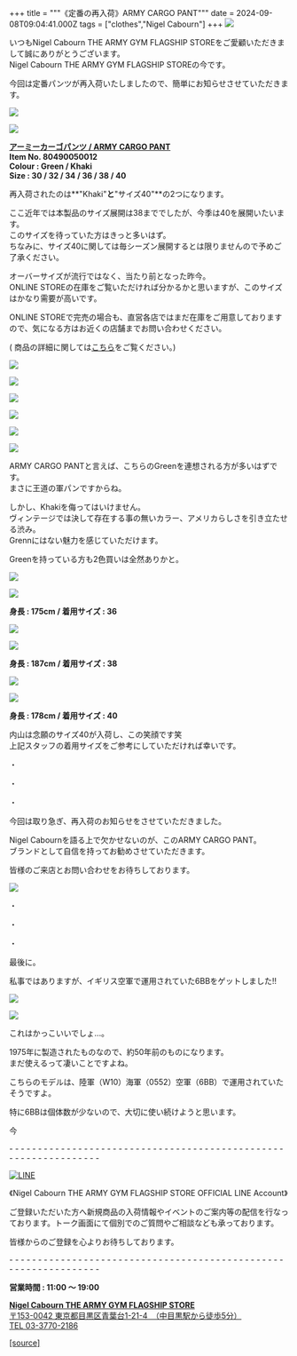 +++
title = """《定番の再入荷》ARMY CARGO PANT"""
date = 2024-09-08T09:04:41.000Z
tags = ["clothes","Nigel Cabourn"]
+++
![](https://cdn.shopify.com/s/files/1/0094/9295/5196/files/IMG_1825_480x480.jpg?v=1725768520)

いつもNigel Cabourn THE ARMY GYM FLAGSHIP STOREをご愛顧いただきまして誠にありがとうございます。  
Nigel Cabourn THE ARMY GYM FLAGSHIP STOREの今です。

今回は定番パンツが再入荷いたしましたので、簡単にお知らせさせていただきます。

![](https://cdn.shopify.com/s/files/1/0094/9295/5196/files/IMG_9054_480x480.jpg?v=1725774466)

![](https://cdn.shopify.com/s/files/1/0094/9295/5196/files/IMG_9048_480x480.jpg?v=1725774451)

[**アーミーカーゴパンツ / ARMY CARGO PANT**](https://cabourn.jp/products/80490050012 "ナイジェルケーボン アーミーカーゴパンツ")  
**Item No. 80490050012**  
**Colour : Green / Khaki**  
**Size : 30 / 32 / 34 / 36 / 38 / 40**

再入荷されたのは**"Khaki"**と**"サイズ40"**の2つになります。

ここ近年では本製品のサイズ展開は38まででしたが、今季は40を展開いたいます。  
このサイズを待っていた方はきっと多いはず。  
ちなみに、サイズ40に関しては毎シーズン展開するとは限りませんので予めご了承ください。

オーバーサイズが流行ではなく、当たり前となった昨今。  
ONLINE STOREの在庫をご覧いただければ分かるかと思いますが、このサイズはかなり需要が高いです。

ONLINE STOREで完売の場合も、直営各店ではまだ在庫をご用意しておりますので、気になる方はお近くの店舗までお問い合わせください。

( ﻿商品の詳細に関しては[こちら](https://cabourn.jp/blogs/journal/army-cargo-pant "ARMY CARGO PANT")をご覧ください。)

![](https://cdn.shopify.com/s/files/1/0094/9295/5196/files/IMG_9059_480x480.jpg?v=1725774490)

![](https://cdn.shopify.com/s/files/1/0094/9295/5196/files/IMG_9073_31c6fc53-2cd3-44d3-90e2-6fdabec31ca1_480x480.jpg?v=1725774614)

![](https://cdn.shopify.com/s/files/1/0094/9295/5196/files/IMG_9062_480x480.jpg?v=1725774615)

![](https://cdn.shopify.com/s/files/1/0094/9295/5196/files/IMG_9066_480x480.jpg?v=1725774616)

![](https://cdn.shopify.com/s/files/1/0094/9295/5196/files/IMG_9065_3b43e9b7-9d00-41dc-99e7-ee0f66e2a961_480x480.jpg?v=1725774615)

![](https://cdn.shopify.com/s/files/1/0094/9295/5196/files/IMG_9068_480x480.jpg?v=1725774714)

ARMY CARGO PANTと言えば、こちらのGreenを連想される方が多いはずです。  
まさに王道の軍パンですからね。

しかし、Khakiを侮ってはいけません。  
ヴィンテージでは決して存在する事の無いカラー、アメリカらしさを引き立たせる渋み。  
Grennにはない魅力を感じていただけます。

Greenを持っている方も2色買いは全然ありかと。

![](https://cdn.shopify.com/s/files/1/0094/9295/5196/files/IMG_1854_e81ac4ee-840b-4c64-b4ba-1526d41837a3_480x480.jpg?v=1725768412)

![](https://cdn.shopify.com/s/files/1/0094/9295/5196/files/IMG_1867_480x480.jpg?v=1725768412)

**身長 : 175cm / 着用サイズ : 36**

![](https://cdn.shopify.com/s/files/1/0094/9295/5196/files/IMG_1900_9b863048-2443-4de4-a908-ca668b4dbec4_480x480.jpg?v=1725768439)

![](https://cdn.shopify.com/s/files/1/0094/9295/5196/files/IMG_1880_184e9760-18f0-4a7f-8a30-738bce236f61_480x480.jpg?v=1725768412)

**身長 : 187cm / 着用サイズ : 38**

![](https://cdn.shopify.com/s/files/1/0094/9295/5196/files/IMG_1953_68243702-563a-4d9d-b550-1c4e9607c967_480x480.jpg?v=1725768493)

![](https://cdn.shopify.com/s/files/1/0094/9295/5196/files/IMG_1975_480x480.jpg?v=1725768412)

**身長 : 178cm / 着用サイズ : 40**

内山は念願のサイズ40が入荷し、この笑顔です笑  
上記スタッフの着用サイズをご参考にしていただければ幸いです。

・

・

・

今回は取り急ぎ、再入荷のお知らせをさせていただきました。

Nigel Cabournを語る上で欠かせないのが、このARMY CARGO PANT。  
ブランドとして自信を持ってお勧めさせていただきます。

皆様のご来店とお問い合わせをお待ちしております。

![](https://cdn.shopify.com/s/files/1/0094/9295/5196/files/IMG_1798_480x480.jpg?v=1725776678)

・

・

・

最後に。

私事ではありますが、イギリス空軍で運用されていた6BBをゲットしました!!

![](https://cdn.shopify.com/s/files/1/0094/9295/5196/files/IMG_9075_03f80b4e-95be-43f7-b841-e8f6ed35976d_480x480.jpg?v=1725777423)

![](https://cdn.shopify.com/s/files/1/0094/9295/5196/files/IMG_9078_038c744b-b3d5-4366-a190-499a51e91ce2_480x480.jpg?v=1725777424)

これはかっこいいでしょ...。

1975年に製造されたものなので、約50年前のものになります。  
まだ使えるって凄いことですよね。

こちらのモデルは、陸軍（W10）海軍（0552）空軍（6BB）で運用されていたそうですよ。

特に6BBは個体数が少ないので、大切に使い続けようと思います。

今

\- - - - - - - - - - - - - - - - - - - - - - - - - - - - - - - - - - - - - - - - - - - - - - - - - - - - - - - - - - - - - - - -  

[![LINE](https://cdn.shopify.com/s/files/1/0094/9295/5196/files/ja_600x600.png?v=1631941030)](https://lin.ee/NpdpRpF)

《Nigel Cabourn THE ARMY GYM FLAGSHIP STORE OFFICIAL LINE Account》

ご登録いただいた方へ新規商品の入荷情報やイベントのご案内等の配信を行なっております。トーク画面にて個別でのご質問やご相談なども承っております。

皆様からのご登録を心よりお待ちしております。

\- - - - - - - - - - - - - - - - - - - - - - - - - - - - - - - - - - - - - - - - - - - - - - - - - - - - - - - - - - - - - - - - 

**営業時間 : 11:00 〜 19:00**

[**Nigel Cabourn THE ARMY GYM FLAGSHIP STORE**](https://cabourn.jp/pages/flagship)  
[〒153-0042 東京都目黒区青葉台1-21-4　（中目黒駅から徒歩5分）](https://cabourn.jp/pages/flagship)  
[TEL 03-3770-2186](https://cabourn.jp/pages/flagship)

[[source]](https://cabourn.jp/blogs/shop-info/flagship20240908-1)
